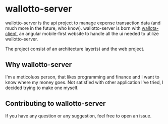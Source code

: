 # wallotto-server

wallotto-server is the api project to manage expense transaction data (and much more in the future, who know).
wallotto-server is born with [wallota-client](https://github.com/alessandramoretti/wallotta-client), an angular mobile-first website to handle all the ui needed to utilize wallotto-server.

The project consist of an architecture layer(s) and the web project.

## Why wallotto-server

I'm a meticoluos person, that likes programming and finance and I want to know where my money goes. Not satisfied with other application I've tried, I decided trying to make one myself.

## Contributing to wallotto-server
If you have any question or any suggestion, feel free to open an issue.